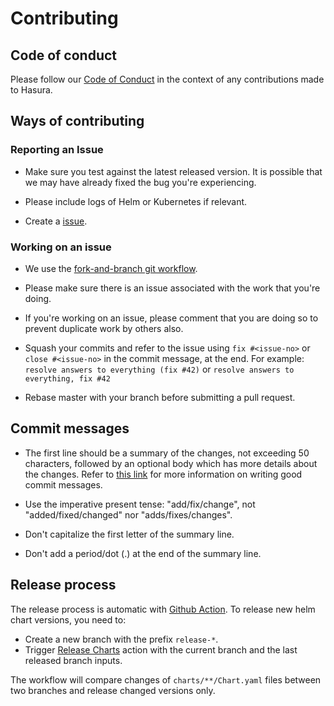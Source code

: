 # Contributing

## Code of conduct

Please follow our [Code of Conduct](code-of-conduct.md) in the context of any contributions made to Hasura.

## Ways of contributing

### Reporting an Issue

- Make sure you test against the latest released version. It is possible that we may have already fixed the bug you're
  experiencing.

- Please include logs of Helm or Kubernetes if relevant.

- Create a [issue](https://github.com/hasura/helm-charts/issues/new/choose).

### Working on an issue

- We use the [fork-and-branch git workflow](https://blog.scottlowe.org/2015/01/27/using-fork-branch-git-workflow/).

- Please make sure there is an issue associated with the work that you're doing.

- If you're working on an issue, please comment that you are doing so to prevent duplicate work by others also.

- Squash your commits and refer to the issue using `fix #<issue-no>` or `close #<issue-no>` in the commit message, at
  the end. For example: `resolve answers to everything (fix #42)` or `resolve answers to everything, fix #42`

- Rebase master with your branch before submitting a pull request.

## Commit messages

- The first line should be a summary of the changes, not exceeding 50 characters, followed by an optional body which has
  more details about the changes. Refer to [this link](https://github.com/erlang/otp/wiki/writing-good-commit-messages)
  for more information on writing good commit messages.

- Use the imperative present tense: "add/fix/change", not "added/fixed/changed" nor "adds/fixes/changes".

- Don't capitalize the first letter of the summary line.

- Don't add a period/dot (.) at the end of the summary line.

## Release process

The release process is automatic with [Github Action](.github/workflows/release.yaml). To release new helm chart versions, you need to:
- Create a new branch with the prefix `release-*`.
- Trigger [Release Charts](https://github.com/hasura/helm-charts/actions/workflows/release.yaml) action with the current branch and the last released branch inputs.

The workflow will compare changes of `charts/**/Chart.yaml` files between two branches and release changed versions only.
